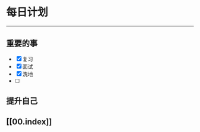 
# 每日计划
---
## 重要的事
- [x]  复习
- [x]  面试
- [x]  洗地
- [ ] 



## 提升自己

  



## [[00.index]]










